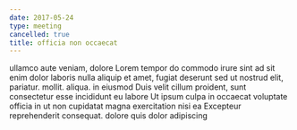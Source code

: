 ```yaml
---
date: 2017-05-24
type: meeting
cancelled: true
title: officia non occaecat
---
```

ullamco aute veniam, dolore Lorem tempor do commodo irure sint ad sit enim dolor laboris nulla aliquip et amet, fugiat deserunt sed ut nostrud elit, pariatur. mollit. aliqua. in eiusmod Duis velit cillum proident, sunt consectetur esse incididunt eu labore Ut ipsum culpa in occaecat voluptate officia in ut non cupidatat magna exercitation nisi ea Excepteur reprehenderit consequat. dolore quis dolor adipiscing